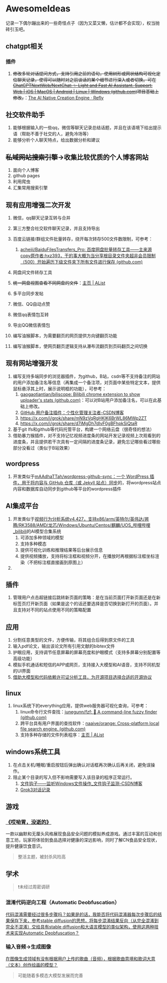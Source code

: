 # AwesomeIdeas

记录一下偶尔蹦出来的一些奇怪点子（因为又菜又懒，估计都不会实现），权当抛砖引玉吧。

## chatgpt相关

### 插件

1. ~~修改多轮对话提问方式，支持引用之前的语句，使用树形或网状结构可视化定位聊天记录，使得可以随时对之前谈话的某个细节进行深入或者切换。可在[ChatGPTNextWeb/NextChat: ✨ Light and Fast AI Assistant. Support: Web | iOS | MacOS | Android | Linux | Windows (github.com)](https://github.com/ChatGPTNextWeb/NextChat)项目基础上修改。~~：[The AI Native Creation Engine · Refly](https://refly.ai/)

## 社交软件助手

1. 能够根据输入的一些qq，微信等聊天记录总结话题，并且在该语境下给出提示语（帮助不善于社交的人，避免冷场等）
2. 能够分析个人聊天特点，给出数据分析和建议

## ~~私域网站搜索引擎~~->收集比较优质的个人博客网站

1. 面向个人博客
2. github pages
3. 利用爬虫
4. 汇集常用搜索引擎

## 现有应用增强二次开发

1. 微信，qq聊天记录互转与合并
2. 第三方整合社交软件聊天记录，并且支持导出
3. 百度云链接/群组文件批量转存，绕开每次转存500文件数限制，可参考：
   1. [acheiii/BaiduFilesTransfers_Pro: 百度网盘批量转存工具——主来源copy原作者:hxz393，干的事大概为当分享根目录文件夹超非会员限制（500）开始遍历下级文件夹下所有文件进行保存 (github.com)](https://github.com/acheiii/BaiduFilesTransfers_Pro?tab=readme-ov-file)

5. 网盘间文件转存工具
6. ~~统一网盘视图查看不同网盘的文件~~：[主页 | AList](https://alist.pages.dev/)
7. 多平台同步发帖
8. 微信、QQ自动点赞
9. 微信qq表情包互转
10. 导出QQ微信表情包
11. 编写油猴脚本，为需要翻页的网页提供方向键翻页功能
12. 编写油猴脚本，使网页翻页逻辑支持从瀑布流翻页到页码翻页之间切换

## 现有网站增强开发

1. 编写支持多端同步的浏览器插件，为github，B站，csdn等不支持备注的网站的用户添加备注名等信息（再集成一个备注项，对页面中某些特定文本，提供鼠标悬浮其上时，展示说明框的功能），可参考：
   1. [gaogaotiantian/biliscope: Bilibili chrome extension to show uploader's stats (github.com)](https://github.com/gaogaotiantian/biliscope)：可以对B站用户添加备注名，可以在此基础上修改。
   2. [GitHub 用户备注插件：个性化管理关注者-CSDN博客](https://blog.csdn.net/qq_45738111/article/details/113901784)
   3. https://x.com/i/grok/share/mN9zVqRgHKlK6BrWL86MWp2ZT
   4. https://x.com/i/grok/share/d7iMgDh7dIvF0gBFhpkSiQtaR
3. 基于git lfs和github等代码托管平台，构建一个网络云盘（很奇怪的想法）
4. 借助暴力猴插件，对不支持记忆视频进度条的网站开发记录视频上次观看到的进度条，并且提供若干次具有一定间隔的进度条记录，避免忘记哪些看过哪些部分没看过（类似于B站效果）

## wordpress

1. 开发类似于[mAAdhaTTah/wordpress-github-sync：一个 WordPress 插件，用于将内容与 GitHub 仓库（或 Jekyll 站点）同步](https://github.com/mAAdhaTTah/wordpress-github-sync/)的，将wordpress站点内容和数据库自动同步到github等平台的wordpress插件

## AI集成平台

1. 开发类似于[视频行为分析系统v4.427，支持x86/arm/英特尔/英伟达/昇腾/RK3588/AMD/龙芯/Windows/Ubuntu/Centos/麒麟/UOS_哔哩哔哩_bilibili](https://www.bilibili.com/video/BV12J4m1T7Q7)的AI模型合集系统
   1. 可添加多种领域的模型
   2. 支持多种模态
   3. 提供可视化训练和推理结果等后台展示信息
   4. 提供视频播放，支持将标注框和视频分开，在播放时再根据标注框坐标渲染（不把标注框直接画到原图上）
2. 

## 插件

1. 管理用户点击超链接后跳转新页面的策略：是在当前页面打开新页面还是在新标签页打开新页面（如果是这个的话还要选择是否切换到新打开的页面）。并且支持对不同的站点使用不同的策略配置

## 应用

1. 分割任意类型的文件，方便传输，将其组合后得到原文件的工具
2. 输入pdf论文，输出该论文所有引用文献的bibtex文件
3. 护眼应用，支持调节任意屏幕的屏幕亮度和护眼模式（支持多屏幕分别配置等高级功能）
4. 模拟手机通话和短信的APP或网页，支持接入大模型和AI语音，支持不同机型的UI界面
5. [借助大模型和代码依赖许可证分析工具，为开源项目选择合适的开源协议](https://x.com/i/grok/share/7lEzUe1vm1uDr3LgYuty4VsCI)

## linux

1. linux系统下的everything应用，提供web服务器可视化查询，可参考：
   1. linux命令行文件查找：[junegunn/fzf: :cherry_blossom: A command-line fuzzy finder (github.com)](https://github.com/junegunn/fzf)
   2. 跨平台具有用户界面的查找软件：[naaive/orange: Cross-platform local file search engine. (github.com)](https://github.com/naaive/orange)
   3. 支持多种存储的文件列表程序：[主页 | AList](https://alist.pages.dev/)
   

## windows系统工具

1. 在点击关机/睡眠/重启按钮后弹出确认对话框再次确认后再关闭，避免误操作。
2. 阻止某个目录的写入但不影响需要写入该目录的程序正常运行。
   1. [文件钩子——监听Windows文件操作_文件钩子监测-CSDN博客](https://blog.csdn.net/nicedante/article/details/109312457)
   2. [Grok3对话记录](https://x.com/i/grok/share/yEihQL1SJ0XEgLV8JS7jOVqWQ)

## 游戏

### [《哎呦胃，没逝的》](https://chatgpt.com/share/67931189-b440-8013-bd02-ba728e68b8f3)

一款以幽默和无厘头风格展现食品安全问题的模拟养成游戏。通过丰富的互动和创意工坊，玩家将体验到食品选择对健康的深远影响，同时了解CN食品安全现状，提升健康饮食意识。

> 整活主题，被封杀风险高

## 学术

> ❗未经过周密调研

### 混淆代码逆向工程（Automatic Deobfuscation）

[代码混淆需要经过很多步骤吗？如果是的话，我能否将代码混淆器每次步骤后的结果保存下来，参考stable diffusion的思想，将每步混淆结果反向（从完全混淆到完全不混淆）交给具有stable diffusion和大语言模型的类似架构，使用这两种技术来实现Automatic Deobfuscation？](https://x.com/i/grok/share/R4Mfyn8jdchyRX7AF0Q0wY2G8)

### 输入音频->生成图像

[在图像生成领域有没有根据用户上传的歌曲（音频），根据歌曲意境和歌词大意（文本）创作绘画的模型？](https://x.com/i/grok/share/klRIsxvyOEybwq5K74iE0Ey30)

> 可能随着多模态大模型发展而完善
